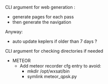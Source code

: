 CLI argument for web generation :
  - generate pages for each pass
  - then generate the navigation

Anyway:
  - auto update keplers if older than 7 days ?

CLI argument for checking directories if needed


- METEOR
    - Add meteor recorder cfg entry to avoid:
        - mkdir /opt/wxsat/bin
        - symlink meteor_qpsk.py

